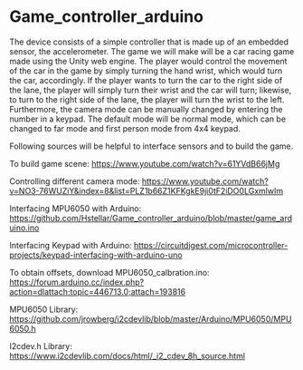 # Game_controller_arduino
The device consists of a simple controller that is made up of an embedded sensor, the accelerometer. The game we will make will be a car racing game made using the Unity web engine. The player would control the movement of the car in the game by simply turning the hand wrist, which would turn the car, accordingly. If the player wants to turn the car to the right side of the lane, the player will simply    turn their wrist and the car will turn; likewise, to turn to the right side of the lane, the player will turn the wrist to the left. Furthermore, the camera mode can be manually changed by entering the number in a keypad. The default mode will be normal mode, which can be changed to far mode and first person mode from 4x4 keypad.  

Following sources will be helpful to interface sensors and to build the game.

To build game scene: https://www.youtube.com/watch?v=61YVdB66jMg

Controlling different camera mode: https://www.youtube.com/watch?v=NO3-76WUZiY&index=8&list=PLZ1b66Z1KFKgkE9ji0tF2iDO0LGxmlwIm

Interfacing MPU6050 with Arduino: https://github.com/Hstellar/Game_controller_arduino/blob/master/game_arduino.ino

Interfacing Keypad with Arduino: https://circuitdigest.com/microcontroller-projects/keypad-interfacing-with-arduino-uno

To obtain offsets, download MPU6050_calbration.ino: https://forum.arduino.cc/index.php?action=dlattach;topic=446713.0;attach=193816

MPU6050 Library: https://github.com/jrowberg/i2cdevlib/blob/master/Arduino/MPU6050/MPU6050.h

I2cdev.h Library: https://www.i2cdevlib.com/docs/html/_i2_cdev_8h_source.html

